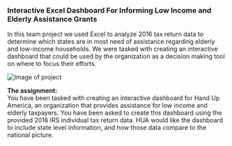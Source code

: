 ### Interactive Excel Dashboard For Informing Low Income and Elderly Assistance Grants

In this team project we used Excel to analyze 2016 tax return data to determine which states are in most need of assistance regarding elderly and low-income households. We were tasked with creating an interactive dashboard that could be used by the organization as a decision making tool on where to focus their efforts.

![Image of project](https://github.com/katiek74/low-income-elderly-assist-xls/tree/main/assets/team_dashboard.jpg)

<b>The assignment:</b><br>
You have been tasked with creating an interactive dashboard for Hand Up America, an organization that provides assistance for low income and elderly taxpayers. You have been asked to create this dashboard using the provided 2016 IRS individual tax return data. HUA would like the dashboard to include state level information, and how those data compare to the national picture. 